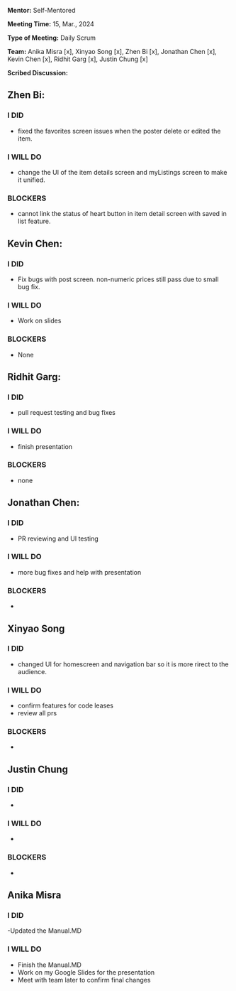 **Mentor:** Self-Mentored

**Meeting Time:** 15, Mar., 2024

**Type of Meeting:** Daily Scrum

**Team:** Anika Misra [x], Xinyao Song [x], Zhen Bi [x], Jonathan Chen [x], Kevin Chen [x], Ridhit Garg [x], Justin Chung [x]

**Scribed Discussion:**

## **Zhen Bi:**  
### **I DID**  
- fixed the favorites screen issues when the poster delete or edited the item.

### **I WILL DO**  
- change the UI of the item details screen and myListings screen to make it unified.

### **BLOCKERS**  
- cannot link the status of heart button in item detail screen with saved in list feature.

## **Kevin Chen:**  
### **I DID**  
- Fix bugs with post screen. non-numeric prices still pass due to small bug fix.

### **I WILL DO**  
- Work on slides

### **BLOCKERS**  
- None

## **Ridhit Garg:**  
### **I DID**  
- pull request testing and bug fixes

### **I WILL DO**  
- finish presentation

### **BLOCKERS**  
- none

## **Jonathan Chen:**  
### **I DID**  
- PR reviewing and UI testing

### **I WILL DO**  
- more bug fixes and help with presentation

### **BLOCKERS**  
- 

## **Xinyao Song**  
### **I DID**  
- changed UI for homescreen and navigation bar so it is more rirect to the audience. 

### **I WILL DO**  
- confirm features for code leases
- review all prs 

### **BLOCKERS**  
-

## **Justin Chung**  
### **I DID**  
- 

### **I WILL DO**  
- 

### **BLOCKERS**  
-
## **Anika Misra**  
### **I DID**  
-Updated the Manual.MD 

### **I WILL DO**  
- Finish the Manual.MD
- Work on my Google Slides for the presentation
- Meet with team later to confirm final changes
